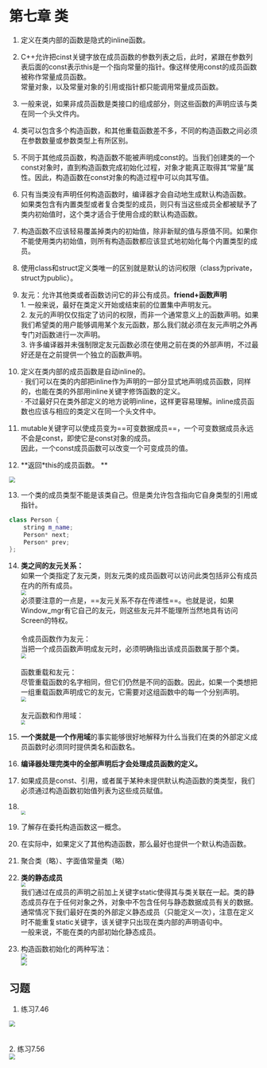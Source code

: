 # 第七章 类
1. 定义在类内部的函数是隐式的inline函数。

2. C++允许把cinst关键字放在成员函数的参数列表之后，此时，紧跟在参数列表后面的const表示this是一个指向常量的指针。像这样使用const的成员函数被称作常量成员函数。<br>常量对象，以及常量对象的引用或指针都只能调用常量成员函数。

3. 一般来说，如果非成员函数是类接口的组成部分，则这些函数的声明应该与类在同一个头文件内。

4. 类可以包含多个构造函数，和其他重载函数差不多，不同的构造函数之间必须在参数数量或参数类型上有所区别。

5. 不同于其他成员函数，构造函数不能被声明成const的。当我们创建类的一个const对象时，直到构造函数完成初始化过程，对象才能真正取得其“常量”属性。因此，构造函数在const对象的构造过程中可以向其写值。

6. 只有当类没有声明任何构造函数时，编译器才会自动地生成默认构造函数。<br>如果类包含有内置类型或者复合类型的成员，则只有当这些成员全都被赋予了类内初始值时，这个类才适合于使用合成的默认构造函数。

7. 构造函数不应该轻易覆盖掉类内的初始值，除非新赋的值与原值不同。如果你不能使用类内初始值，则所有构造函数都应该显式地初始化每个内置类型的成员。

8. 使用class和struct定义类唯一的区别就是默认的访问权限（class为private，struct为public）。

9. 友元：允许其他类或者函数访问它的非公有成员。**friend+函数声明**<br>1. 一般来说，最好在类定义开始或结束前的位置集中声明友元。<br>2. 友元的声明仅仅指定了访问的权限，而非一个通常意义上的函数声明。如果我们希望类的用户能够调用某个友元函数，那么我们就必须在友元声明之外再专门对函数进行一次声明。<br>3. 许多编译器并未强制限定友元函数必须在使用之前在类的外部声明，不过最好还是在之前提供一个独立的函数声明。

10.  定义在类内部的成员函数是自动inline的。<br>· 我们可以在类的内部把inline作为声明的一部分显式地声明成员函数，同样的，也能在类的外部用inline关键字修饰函数的定义。<br>· 不过最好只在类外部定义的地方说明inline，这样更容易理解。inline成员函数也应该与相应的类定义在同一个头文件中。

11.  mutable关键字可以使成员变为==可变数据成员==，一个可变数据成员永远不会是const，即使它是const对象的成员。<br>因此，一个const成员函数可以改变一个可变成员的值。

12. **返回*this的成员函数。 **<br>
<img src=".\pic\pic1.png" style="zoom: 75%;" />

13.  一个类的成员类型不能是该类自己。但是类允许包含指向它自身类型的引用或指针。<br>
```cpp
class Person {
	string m_name;
	Person* next;
	Person* prev;
};
```

14. **类之间的友元关系：**<br>如果一个类指定了友元类，则友元类的成员函数可以访问此类包括非公有成员在内的所有成员。<br>
    <img src=".\pic\pic2.png" style="zoom: 62%;" />
    <br>必须要注意的一点是，==友元关系不存在传递性==。也就是说，如果Window_mgr有它自己的友元，则这些友元并不能理所当然地具有访问Screen的特权。<br><br>令成员函数作为友元：<br>当把一个成员函数声明成友元时，必须明确指出该成员函数属于那个类。<br>
    <img src=".\pic\pic3.png" style="zoom: 62%;" />
    <br><br>函数重载和友元：<br>尽管重载函数的名字相同，但它们仍然是不同的函数。因此，如果一个类想把一组重载函数声明成它的友元，它需要对这组函数中的每一个分别声明。<br><img src=".\pic\pic4.png" style="zoom: 62%;" />
    <br><br>友元函数和作用域：<br>
    <img src=".\pic\pic5.png" style="zoom: 53%;" />

15.  **一个类就是一个作用域**的事实能够很好地解释为什么当我们在类的外部定义成员函数时必须同时提供类名和函数名。

16.  **编译器处理完类中的全部声明后才会处理成员函数的定义。**

17.  如果成员是const、引用，或者属于某种未提供默认构造函数的类类型，我们必须通过构造函数初始值列表为这些成员赋值。

18.  <br><img src=".\pic\pic6.png" style="zoom:55%;" />

19.  了解存在委托构造函数这一概念。

20.  在实际中，如果定义了其他构造函数，那么最好也提供一个默认构造函数。

21.  聚合类（略）、字面值常量类（略）

22.  **类的静态成员**<br>
<img src=".\pic\pic7.png" style="zoom:55%;" /><br>我们通过在成员的声明之前加上关键字static使得其与类关联在一起。类的静态成员存在于任何对象之外，对象中不包含任何与静态数据成员有关的数据。<br>通常情况下我们最好在类的外部定义静态成员（只能定义一次），注意在定义时不能重复static关键字，该关键字只出现在类内部的声明语句中。<br>一般来说，不能在类的内部初始化静态成员。

23. 构造函数初始化的两种写法：<br>
    <img src=".\pic\pic8.png" style="zoom: 75%;" /><br>
    <img src=".\pic\pic9.png" style="zoom: 75%;" />

    

    

## 习题
1. 练习7.46<br>
<img src=".\pic\pic10.png" style="zoom: 75%;" />
<br>
<br>
<br>
2. 练习7.56<br>
<img src=".\pic\pic11.png" style="zoom:75%;" />